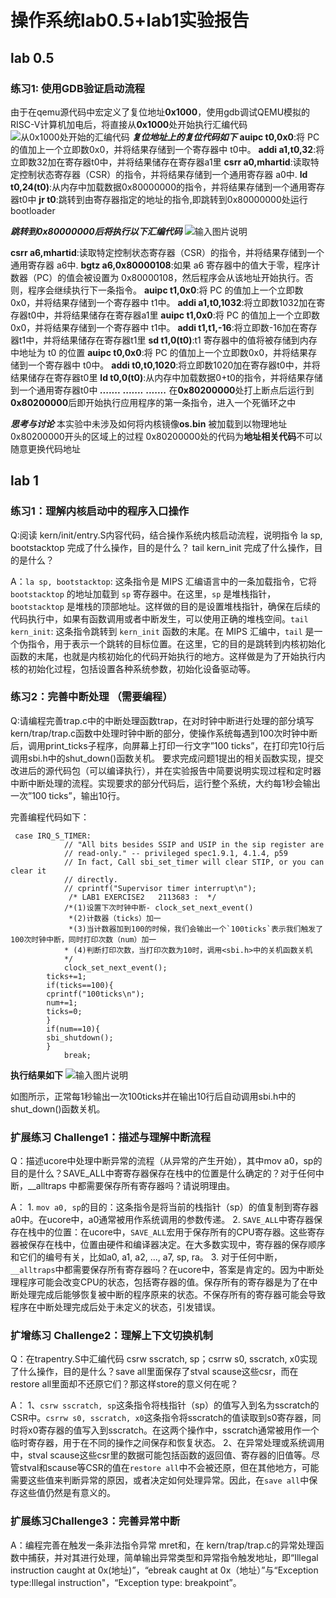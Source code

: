﻿#  操作系统lab0.5+lab1实验报告
##  lab 0.5
###  练习1: 使用GDB验证启动流程
由于在qemu源代码中宏定义了复位地址**0x1000**，使用gdb调试QEMU模拟的RISC-V计算机加电后，将直接从**0x1000**处开始执行汇编代码
![从0x1000处开始的汇编代码](/imgs/2023-09-23/nNhZOu5asbQdCy9y.png)
***复位地址上的复位代码如下***
**auipc  t0,0x0**:将 PC 的值加上一个立即数0x0，并将结果存储到一个寄存器中 t0中。
**addi  a1,t0,32**:将立即数32加在寄存器t0中，并将结果储存在寄存器a1里
**csrr a0,mhartid**:读取特定控制状态寄存器（CSR）的指令，并将结果存储到一个通用寄存器 a0中.
**ld   t0,24(t0)**:从内存中加载数据0x80000000的指令，并将结果存储到一个通用寄存器t0中
**jr     t0**:跳转到由寄存器指定的地址的指令,即跳转到0x80000000处运行bootloader

***跳转到0x80000000后将执行以下汇编代码***
![输入图片说明](/imgs/2023-09-23/dGiHYhOtrm5g8fM8.png)

**csrr a6,mhartid**:读取特定控制状态寄存器（CSR）的指令，并将结果存储到一个通用寄存器 a6中.
**bgtz a6,0x80000108**:如果 a6 寄存器中的值大于零，程序计数器（PC）的值会被设置为 0x80000108，然后程序会从该地址开始执行。否则，程序会继续执行下一条指令。
**auipc  t1,0x0**:将 PC 的值加上一个立即数0x0，并将结果存储到一个寄存器中 t1中。
**addi  a1,t0,1032**:将立即数1032加在寄存器t0中，并将结果储存在寄存器a1里
**auipc  t1,0x0**:将 PC 的值加上一个立即数0x0，并将结果存储到一个寄存器中 t1中。
**addi  t1,t1,-16**:将立即数-16加在寄存器t1中，并将结果储存在寄存器t1里
**sd    t1,0(t0)**:t1 寄存器中的值将被存储到内存中地址为 t0 的位置
**auipc  t0,0x0**:将 PC 的值加上一个立即数0x0，并将结果存储到一个寄存器中 t0中。
**addi  t0,t0,1020**:将立即数1020加在寄存器t0中，并将结果储存在寄存器t0里
**ld   t0,0(t0)**:从内存中加载数据0+t0的指令，并将结果存储到一个通用寄存器t0中
***.......***
***.......***
***.......***
在**0x80200000**处打上断点后运行到**0x80200000**后即开始执行应用程序的第一条指令，进入一个死循环之中

***思考与讨论***
本实验中未涉及如何将内核镜像**os.bin** 被加载到以物理地址 0x80200000开头的区域上的过程
0x80200000处的代码为**地址相关代码**不可以随意更换代码地址


##  lab 1
### 练习1：理解内核启动中的程序入口操作
Q:阅读 kern/init/entry.S内容代码，结合操作系统内核启动流程，说明指令 la sp, bootstacktop 完成了什么操作，目的是什么？ tail kern_init 完成了什么操作，目的是什么？

A：`la sp, bootstacktop`: 这条指令是 MIPS 汇编语言中的一条加载指令，它将 `bootstacktop` 的地址加载到 `sp` 寄存器中。在这里，`sp` 是堆栈指针，`bootstacktop` 是堆栈的顶部地址。这样做的目的是设置堆栈指针，确保在后续的代码执行中，如果有函数调用或者中断发生，可以使用正确的堆栈空间。`tail kern_init`: 这条指令跳转到 `kern_init` 函数的末尾。在 MIPS 汇编中，`tail` 是一个伪指令，用于表示一个跳转的目标位置。在这里，它的目的是跳转到内核初始化函数的末尾，也就是内核初始化的代码开始执行的地方。这样做是为了开始执行内核的初始化过程，包括设置各种系统参数，初始化设备驱动等。

###  练习2：完善中断处理 （需要编程）
Q:请编程完善trap.c中的中断处理函数trap，在对时钟中断进行处理的部分填写kern/trap/trap.c函数中处理时钟中断的部分，使操作系统每遇到100次时钟中断后，调用print_ticks子程序，向屏幕上打印一行文字”100 ticks”，在打印完10行后调用sbi.h中的shut_down()函数关机。
要求完成问题1提出的相关函数实现，提交改进后的源代码包（可以编译执行），并在实验报告中简要说明实现过程和定时器中断中断处理的流程。实现要求的部分代码后，运行整个系统，大约每1秒会输出一次”100 ticks”，输出10行。

完善编程代码如下：
```
 case IRQ_S_TIMER:
            // "All bits besides SSIP and USIP in the sip register are
            // read-only." -- privileged spec1.9.1, 4.1.4, p59
            // In fact, Call sbi_set_timer will clear STIP, or you can clear it
            // directly.
            // cprintf("Supervisor timer interrupt\n");
             /* LAB1 EXERCISE2   2113683 :  */
            /*(1)设置下次时钟中断- clock_set_next_event()
             *(2)计数器（ticks）加一
             *(3)当计数器加到100的时候，我们会输出一个`100ticks`表示我们触发了100次时钟中断，同时打印次数（num）加一
            * (4)判断打印次数，当打印次数为10时，调用<sbi.h>中的关机函数关机
            */
            clock_set_next_event();
	    ticks+=1;
	    if(ticks==100){
		cprintf("100ticks\n");
		num+=1;
		ticks=0;
		}
	    if(num==10){
		sbi_shutdown();
		}
            break;
```
**执行结果如下**
![输入图片说明](/imgs/2023-09-23/oYNgYgappJPtIOjW.png)

如图所示，正常每1秒输出一次100ticks并在输出10行后自动调用sbi.h中的shut_down()函数关机。

### 扩展练习 Challenge1：描述与理解中断流程
Q：描述ucore中处理中断异常的流程（从异常的产生开始），其中mov a0，sp的目的是什么？SAVE_ALL中寄寄存器保存在栈中的位置是什么确定的？对于任何中断，__alltraps 中都需要保存所有寄存器吗？请说明理由。

A：	1.  `mov a0, sp`的目的：这条指令是将当前的栈指针（sp）的值复制到寄存器a0中。在ucore中，a0通常被用作系统调用的参数传递。
		2.  `SAVE_ALL`中寄存器保存在栈中的位置：在ucore中，`SAVE_ALL`宏用于保存所有的CPU寄存器。这些寄存器被保存在栈中，位置由硬件和编译器决定。在大多数实现中，寄存器的保存顺序和它们的编号有关，比如a0, a1, a2, ..., a7, sp, ra。
		3.  对于任何中断，`__alltraps`中都需要保存所有寄存器吗？在ucore中，答案是肯定的。因为中断处理程序可能会改变CPU的状态，包括寄存器的值。保存所有的寄存器是为了在中断处理完成后能够恢复被中断的程序原来的状态。不保存所有的寄存器可能会导致程序在中断处理完成后处于未定义的状态，引发错误。
		
###  扩增练习 Challenge2：理解上下文切换机制
Q：在trapentry.S中汇编代码 csrw sscratch, sp；csrrw s0, sscratch, x0实现了什么操作，目的是什么？save all里面保存了stval scause这些csr，而在restore all里面却不还原它们？那这样store的意义何在呢？

A：  1、`csrw sscratch, sp`这条指令将栈指针（sp）的值写入到名为sscratch的CSR中。`csrrw s0, sscratch, x0`这条指令将sscratch的值读取到s0寄存器，同时将x0寄存器的值写入到sscratch。在这两个操作中，sscratch通常被用作一个临时寄存器，用于在不同的操作之间保存和恢复状态。
		2、在异常处理或系统调用中，stval scause这些csr里的数据可能包括函数的返回值、寄存器的旧值等。尽管stval和scause等CSR的值在`restore all`中不会被还原，但在其他地方，可能需要这些值来判断异常的原因，或者决定如何处理异常。因此，在`save all`中保存这些值仍然是有意义的。

### 扩展练习Challenge3：完善异常中断
A：编程完善在触发一条非法指令异常 mret和，在 kern/trap/trap.c的异常处理函数中捕获，并对其进行处理，简单输出异常类型和异常指令触发地址，即“Illegal instruction caught at 0x(地址)”，“ebreak caught at 0x（地址）”与“Exception type:Illegal instruction"，“Exception type: breakpoint”。
